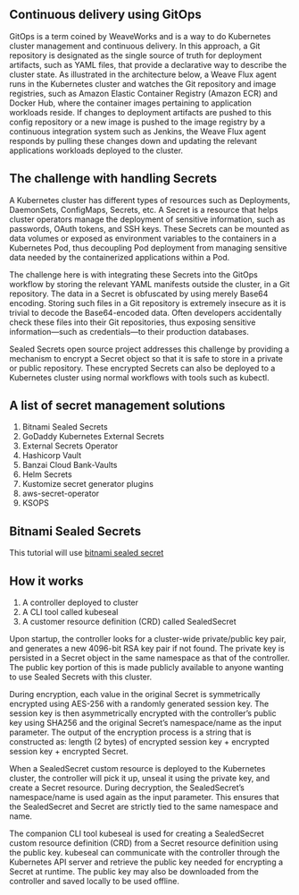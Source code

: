 ## Continuous delivery using GitOps
GitOps is a term coined by WeaveWorks and is a way to do Kubernetes cluster management and continuous delivery. 
In this approach, a Git repository is designated as the single source of truth for deployment artifacts, such as YAML files, that provide a declarative way to describe the cluster state. As illustrated in the architecture below, a Weave Flux agent runs in the Kubernetes cluster and watches the Git repository and image registries, such as Amazon Elastic Container Registry (Amazon ECR) and Docker Hub, where the container images pertaining to application workloads reside. If changes to deployment artifacts are pushed to this config repository or a new image is pushed to the image registry by a continuous integration system such as Jenkins, the Weave Flux agent responds by pulling these changes down and updating the relevant applications workloads deployed to the cluster.
 
## The challenge with handling Secrets

A Kubernetes cluster has different types of resources such as Deployments, DaemonSets, ConfigMaps, Secrets, etc. A Secret is a resource that helps cluster operators manage the deployment of sensitive information, such as passwords, OAuth tokens, and SSH keys. These Secrets can be mounted as data volumes or exposed as environment variables to the containers in a Kubernetes Pod, thus decoupling Pod deployment from managing sensitive data needed by the containerized applications within a Pod.

The challenge here is with integrating these Secrets into the GitOps workflow by storing the relevant YAML manifests outside the cluster, in a Git repository. The data in a Secret is obfuscated by using merely Base64 encoding. Storing such files in a Git repository is extremely insecure as it is trivial to decode the Base64-encoded data. Often developers accidentally check these files into their Git repositories, thus exposing sensitive information—such as credentials—to their production databases.

Sealed Secrets open source project addresses this challenge by providing a mechanism to encrypt a Secret object so that it is safe to store in a private or public repository. These encrypted Secrets can also be deployed to a Kubernetes cluster using normal workflows with tools such as kubectl.

## A list of secret management solutions
1. Bitnami Sealed Secrets
2. GoDaddy Kubernetes External Secrets
3. External Secrets Operator
4. Hashicorp Vault
5. Banzai Cloud Bank-Vaults
6. Helm Secrets
7. Kustomize secret generator plugins
8. aws-secret-operator
9. KSOPS 

## Bitnami Sealed Secrets 

This tutorial will use [bitnami sealed secret](https://github.com/bitnami-labs/sealed-secrets "sealed secret ")

## How it works

1. A controller deployed to cluster
2. A CLI tool called kubeseal
3. A customer resource definition (CRD) called SealedSecret

Upon startup, the controller looks for a cluster-wide private/public key pair, and generates a new 4096-bit RSA key pair if not found. The private key is persisted in a Secret object in the same namespace as that of the controller. The public key portion of this is made publicly available to anyone wanting to use Sealed Secrets with this cluster.

During encryption, each value in the original Secret is symmetrically encrypted using AES-256 with a randomly generated session key. The session key is then asymmetrically encrypted with the controller’s public key using SHA256 and the original Secret’s namespace/name as the input parameter. The output of the encryption process is a string that is constructed as: length (2 bytes) of encrypted session key + encrypted session key + encrypted Secret.

When a SealedSecret custom resource is deployed to the Kubernetes cluster, the controller will pick it up, unseal it using the private key, and create a Secret resource. During decryption, the SealedSecret’s namespace/name is used again as the input parameter. This ensures that the SealedSecret and Secret are strictly tied to the same namespace and name.

The companion CLI tool kubeseal is used for creating a SealedSecret custom resource definition (CRD) from a Secret resource definition using the public key. kubeseal can communicate with the controller through the Kubernetes API server and retrieve the public key needed for encrypting a Secret at runtime. The public key may also be downloaded from the controller and saved locally to be used offline.

